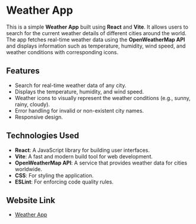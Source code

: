 # Weather App

This is a simple **Weather App** built using **React** and **Vite**. It allows users to search for the current weather details of different cities around the world. The app fetches real-time weather data using the **OpenWeatherMap API** and displays information such as temperature, humidity, wind speed, and weather conditions with corresponding icons.

## Features

- Search for real-time weather data of any city.
- Displays the temperature, humidity, and wind speed.
- Weather icons to visually represent the weather conditions (e.g., sunny, rainy, cloudy).
- Error handling for invalid or non-existent city names.
- Responsive design.

## Technologies Used

- **React**: A JavaScript library for building user interfaces.
- **Vite**: A fast and modern build tool for web development.
- **OpenWeatherMap API**: A service that provides weather data for cities worldwide.
- **CSS**: For styling the application.
- **ESLint**: For enforcing code quality rules.

## Website Link
- [Weather App](https://weather-app-ecru-mu-48.vercel.app/)
